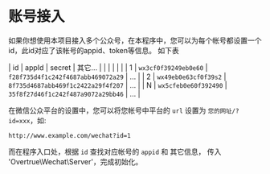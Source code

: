 # 账号接入


如果你想使用本项目接入多个公众号，在本程序中，您可以为每个帐号都设置一个id，此id对应了该帐号的appid、token等信息。
如下表

| id | appId | secret | 其它... |
|  |  |  |  |
| 1 | `wx3cf0f39249eb0e60` | `f28f735d4f1c242f4687abb469072a29` | ... |
| 2 | `wx49eb0e63cf0f39s2` | `8f735d4687abb469f1c2422a29f4f207` | ... |
| N | `wx5cfeb0e60f392490` | `35f8f27d46f1c242f487a9072a29bb46` | ... |

在微信公众平台的设置中，您可以将您帐号中平台的 `url` 设置为 `您的网址/?id=xxx`，如:

```
http://www.example.com/wechat?id=1
```

而在程序入口处，根据 `id` 查找对应帐号的 `appid` 和 其它信息， 传入 'Overtrue\Wechat\Server'，完成初始化。
